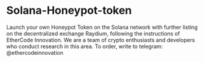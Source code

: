 # Solana-Honeypot-token
Launch your own Honeypot Token on the Solana network with further listing on the decentralized exchange Raydium, following the instructions of EtherCode Innovation. We are a team of crypto enthusiasts and developers who conduct research in this area. To order, write to telegram: @ethercodeinnovation
